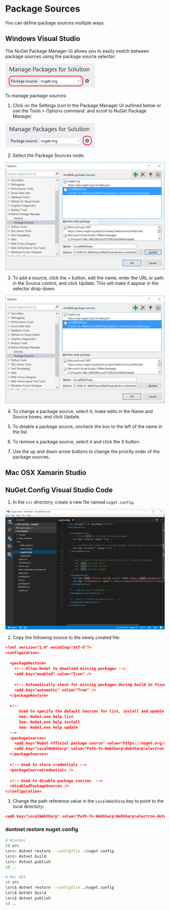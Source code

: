 # Package Sources

You can define package sources multiple ways.

## Windows Visual Studio

The NuGet Package Manager UI allows you to easily switch between package sources using the package source selector:

![Visual Studio Package Source](./screenshots/PackageSourceDropDown.png)

To manage package sources:

1. Click on the Settings icon in the Package Manager UI outlined below or use the Tools > Options command. and scroll to NuGet Package Manager.

![Visual Studio Package Source Settings](./screenshots/PackageSourceSettings.png)

2. Select the Package Sources node:

![Visual Studio Package Source LocalWebSharp](./screenshots/PackageSourceLocalWebSharp.png)

3. To add a source, click the + button, edit the name, enter the URL or path in the Source control, and click Update. This will make it appear in the selector drop-down.

![Visual Studio Package Source LocalWebSharp](./screenshots/PackageSourceLocalWebSharpSelect.png)

4. To change a package source, select it, make edits in the Name and Source boxes, and click Update.

5. To disable a package source, uncheck the box to the left of the name in the list.

6. To remove a package source, select it and click the X button.

7. Use the up and down arrow buttons to change the priority order of the package sources.

## Mac OSX Xamarin Studio




## NuGet.Config Visual Studio Code

1. In the `src` directory, create a new file named `nuget.config`.

![VSC NuGet Config](./screenshots/exampe-nuget-config.png)

2. Copy the following source to the newly created file:

``` json
<?xml version="1.0" encoding="utf-8"?>
<configuration>

  <packageRestore>
    <!-- Allow NuGet to download missing packages -->
    <add key="enabled" value="True" />

    <!-- Automatically check for missing packages during build in Visual Studio -->
    <add key="automatic" value="True" />
  </packageRestore>

  <!--
      Used to specify the default Sources for list, install and update.
      See: NuGet.exe help list
      See: NuGet.exe help install
      See: NuGet.exe help update
  -->
  <packageSources>
    <add key="NuGet official package source" value="https://nuget.org/api/v2/" />
    <add key="LocalWebSharp" value="Path-To-WebSharp\WebSharp\electron-dotnet\tools\build\nuget" />
  </packageSources>

  <!-- Used to store credentials -->
  <packageSourceCredentials />

  <!-- Used to disable package sources  -->
  <disabledPackageSources />
</configuration>

```

3. Change the path reference value in the `LocalWebSharp` key to point to the local directory:

``` json
<add key="LocalWebSharp" value="Path-To-WebSharp\WebSharp\electron-dotnet\tools\build\nuget" />
```

### dontnet restore nuget.config

``` bash
# Windows
cd src
\src> dotnet restore --configfile .\nuget.config
\src> dotnet build
\src> dotnet publish
cd ..
```

``` bash
# Mac OSX
cd src
\src$ dotnet restore --configfile ./nuget.config
\src$ dotnet build
\src$ dotnet publish
cd ..
```
  
